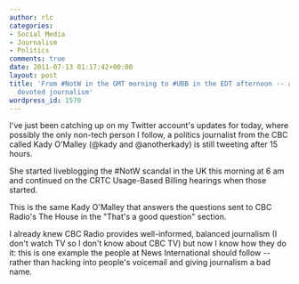 ```yaml
---
author: rlc
categories:
- Social Media
- Journalism
- Politics
comments: true
date: 2011-07-13 01:17:42+00:00
layout: post
title: 'From #NotW in the GMT morning to #UBB in the EDT afternoon -- an example of
  devoted journalism'
wordpress_id: 1570
---
```


I've just been catching up on my Twitter account's updates for today, where possibly the only non-tech person I follow, a politics journalist from the CBC called Kady O'Malley (@kady and @anotherkady) is still tweeting after 15 hours.

She started liveblogging the #NotW scandal in the UK this morning at 6 am and continued on the CRTC Usage-Based Billing hearings when those started.

This is the same Kady O'Malley that answers the questions sent to CBC Radio's The House in the "That's a good question" section.

I already knew CBC Radio provides well-informed, balanced journalism (I don't watch TV so I don't know about CBC TV) but now I know how they do it: this is one example the people at News International should follow -- rather than hacking into people's voicemail and giving journalism a bad name.